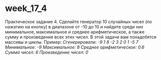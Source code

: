 # week_17_4
Практическое задание 4.
Сделайте генератор 10 случайных чисел (по нажатию на кнопку) в диапазоне от -10 до 10 и найдите среди них минимальное, максимальное и среднее арифметическое, а также сумму и произведение всех этих чисел. В этой задаче вам понадобятся массивы и циклы.
Пример:
*Сгенерировали: -9 1 8 -2 3 2 0 1 -5 7*
*Минимальное: -9*
*Максимальное: 8*
*Среднее арифметическое: 0.6*
*Сумма чисел: 6*
*Произведение чисел: 0*